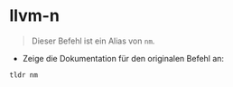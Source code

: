 # llvm-n

> Dieser Befehl ist ein Alias von `nm`.

- Zeige die Dokumentation für den originalen Befehl an:

`tldr nm`
